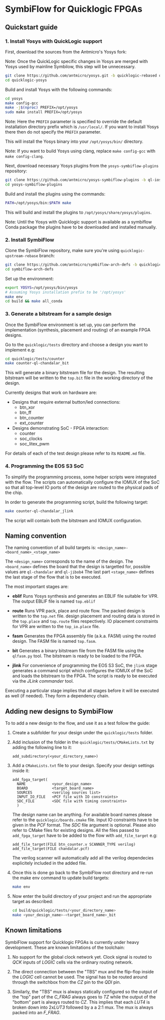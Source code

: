 # SymbiFlow for Quicklogic FPGAs

## Quickstart guide

### 1. Install Yosys with QuickLogic support

First, download the sources from the Antmicro's Yosys fork:

Note: Once the QuickLogic specific changes in Yosys are merged with Yosys used by mainline Symbilow, this step will be unnecessary.

```bash
git clone https://github.com/antmicro/yosys.git -b quicklogic-rebased quicklogic-yosys
cd quicklogic-yosys
```

Build and install Yosys with the following commands:

```bash
cd yosys
make config-gcc
make -j$(nproc) PREFIX=/opt/yosys
sudo make install PREFIX=/opt/yosys
```

Note: Here the `PREFIX` parameter is specified to override the default installation directory prefix which is `/usr/local/`. If you want to install Yosys there then do not specify the `PREFIX` parameter.

This will install the Yosys binary into your `/opt/yosys/bin/` directory.

Note: If you want to build Yosys using clang, replace `make config-gcc` with `make config-clang`.

Next, download necessary Yosys plugins from the `yosys-symbiflow-plugins` repository:

```bash
git clone https://github.com/antmicro/yosys-symbiflow-plugins -b ql-ios
cd yosys-symbiflow-plugins
```

Build and install the plugins using the commands:

```bash
PATH=/opt/yosys/bin:$PATH make
```

This will build and install the plugins to `/opt/yosys/share/yosys/plugins`.

Note: Until the Yosys with Quicklogic support is available as a symbiflow Conda package the plugins have to be downloaded and installed manually.

### 2. Install SymbiFlow

Clone the SymbiFlow repository, make sure you're using `quicklogic-upstream-rebase` branch:

```bash
git clone https://github.com/antmicro/symbiflow-arch-defs -b quicklogic-upstream-rebase
cd symbiflow-arch-defs
```

Set up the environment:

```bash
export YOSYS=/opt/yosys/bin/yosys
# Assuming Yosys installation prefix to be '/opt/yosys'
make env
cd build && make all_conda
```

### 3. Generate a bitstream for a sample design

Once the SymbiFlow environment is set up, you can perform the implementation (synthesis, placement and routing) of an example FPGA designs.

Go to the `quicklogic/tests` directory and choose a design you want to implement e.g:

```bash
cd quicklogic/tests/counter
make counter-ql-chandalar_bit
```

This will generate a binary bitstream file for the design. The resulting bitstream will be written to the `top.bit` file in the working directory of the design.

Currently designs that work on hardware are:

- Designs that require external button/led connections:
	- btn_xor
	- btn_ff
	- btn_counter
	- ext_counter
- Designs demonstrating SoC - FPGA interaction:
	- counter
	- soc_clocks
	- soc_litex_pwm

For details of each of the test design please refer to its `README.md` file.

### 4. Programming the EOS S3 SoC

To simplify the programming process, some helper scripts were integrated with the flow.
The scripts can automatically configure the IOMUX of the SoC so that all top-level IO ports of the design are routed to the physical pads of the chip.

In order to generate the programming script, build the following target:

```bash
make counter-ql-chandalar_jlink
```

The script will contain both the bitstream and IOMUX configuration.

## Naming convention

The naming convention of all build targets is: `<design_name>-<board_name>_<stage_name>`

The `<design_name>` corresponds to the name of the design.
The `<board_name>` defines the board that the design is targetted for, possible values are `ql-chandalar` and `ql-jibob4`
The last part `<stage_name>` defines the last stage of the flow that is to be executed.

The most important stages are:

- **eblif**
    Runs Yosys synthesis and generates an EBLIF file suitable for VPR. The output EBLIF file is named `top.eblif`

- **route**
    Runs VPR pack, place and route flow. The packed design is written to the `top.net` file. design placement and routing data is stored in the `top.place` and `top.route` files respectively. IO placement constraints for VPR are written to the `top_io.place` file.

- **fasm**
    Generates the FPGA assembly file (a.k.a. FASM) using the routed design. The FASM file is named `top.fasm`.

- **bit**
    Generates a binary bitstream file from the FASM file using the `qlfasm.py` tool. The bitstream is ready to be loaded to the FPGA.

- **jlink**
    For convenience of programming the EOS S3 SoC, the `jlink` stage generates a command script which configures the IOMUX of the SoC and loads the bitstream to the FPGA. The script is ready to be executed via the *JLink commander* tool.

Executing a particular stage implies that all stages before it will be executed as well (if needed). They form a dependency chain.

## Adding new designs to SymbiFlow

To to add a new design to the flow, and use it as a test follow the guide:

1. Create a subfolder for your design under the `quicklogic/tests` folder.

1. Add inclusion of the folder in the `quicklogic/tests/CMakeLists.txt` by adding the following line to it:

    ```plaintext
    add_subdirectory(<your_directory_name>)
    ```

1. Add a `CMakeLists.txt` file to your design. Specify your design settings inside it:

    ```plaintext
    add_fpga_target(
      NAME            <your_design_name>
      BOARD           <target_board_name>
      SOURCES         <verilog sources list>
      INPUT_IO_FILE   <PCF file with IO constraints>
      SDC_FILE        <SDC file with timing constraints>
      )
    ```

    The design name can be anything. For available board names please refer to the `quicklogic/boards.cmake` file. Input IO constraints have to be given in the *PCF* format. The *SDC* file argument is optional. 
    Please also refer to CMake files for existing designs.
    All the files passed to `add_fpga_target` have to be added to the flow with `add_file_target` e.g:
    
    ```plaintext
    add_file_target(FILE btn_counter.v SCANNER_TYPE verilog)
    add_file_target(FILE chandalar.pcf)
    ```
    
    The verilog scanner will automatically add all the verilog dependecies explicitely included in the added file.
    
1. Once this is done go back to the SymbiFlow root directory and re-run the make env command to update build targets:

   ```bash
   make env
   ```

1. Now enter the build directory of your project and run the appropriate target as described:

   ```bash
   cd build/quicklogic/tests/<your_directory_name>
   make <your_design_name>-<target_board_name>_bit
   ```

## Known limitations

SymbiFlow support for Quicklogic FPGAs is currently under heavy development. These are known limitations of the toolchain:

1. No support for the global clock network yet. Clock signal is routed to *QCK* inputs of *LOGIC* cells via the ordinary routing network.

1. The direct connection between the "TBS" mux and the flip-flop inside the *LOGIC* cell cannot be used. The signal has to be routed around through the switchbox from the *CZ* pin to the *QDI* pin.

1. Similarly, the "TBS" mux is always statically configured so the output of the "top" part of the *C_FRAG* always goes to *TZ* while the output of the "bottom" part is always routed to *CZ*. This implies that each *LUT4* is broken down into 2x*LUT3* followed by a a 2:1 mux. The mux is always packed into an *F_FRAG*.
